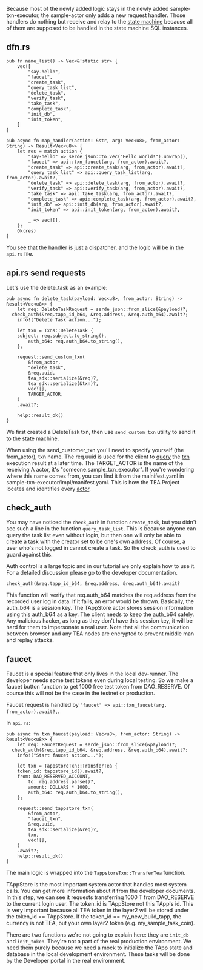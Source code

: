 Because most of the newly added logic stays in the newly added sample-txn-executor, the sample-actor only adds a new request handler. Those handlers do nothing but receive and relay to the [state machine](../z_glossary/state_machine.md)  because all of them are supposed to be handled in the state machine SQL instances.

## dfn.rs

````
pub fn name_list() -> Vec<&'static str> {
	vec![
		"say-hello",
		"faucet",
		"create_task",
		"query_task_list",
		"delete_task",
		"verify_task",
		"take_task",
		"complete_task",
		"init_db",
		"init_token",
	]
}

pub async fn map_handler(action: &str, arg: Vec<u8>, from_actor: String) -> Result<Vec<u8>> {
	let res = match action {
		"say-hello" => serde_json::to_vec("Hello world!").unwrap(),
		"faucet" => api::txn_faucet(arg, from_actor).await?,
		"create_task" => api::create_task(arg, from_actor).await?,
		"query_task_list" => api::query_task_list(arg, from_actor).await?,
		"delete_task" => api::delete_task(arg, from_actor).await?,
		"verify_task" => api::verify_task(arg, from_actor).await?,
		"take_task" => api::take_task(arg, from_actor).await?,
		"complete_task" => api::complete_task(arg, from_actor).await?,
		"init_db" => api::init_db(arg, from_actor).await?,
		"init_token" => api::init_token(arg, from_actor).await?,

		_ => vec![],
	};
	Ok(res)
}
````

You see that the handler is just a dispatcher, and the logic will be in the `api.rs` file.

## api.rs send requests

Let's use the delete_task as an example:

````
pub async fn delete_task(payload: Vec<u8>, from_actor: String) -> Result<Vec<u8>> {
	let req: DeleteTaskRequest = serde_json::from_slice(&payload)?;
  check_auth(&req.tapp_id_b64, &req.address, &req.auth_b64).await?;
	info!("Delete Task action...");

	let txn = Txns::DeleteTask {
    subject: req.subject.to_string(),
		auth_b64: req.auth_b64.to_string(),
	};

	request::send_custom_txn(
		&from_actor,
		"delete_task",
		&req.uuid,
		tea_sdk::serialize(&req)?,
		tea_sdk::serialize(&txn)?,
		vec![],
		TARGET_ACTOR,
	)
	.await?;

	help::result_ok()
}
````

We first created a DeleteTask txn, then use `send_custom_txn` utility to send it to the state machine.

When using the send_customer_txn you'll need to specify yourself (the from_actor), txn name. The req.uuid is used for the client to [query](../z_glossary/queries.md) the [txn](../z_glossary/txn.md) execution result at a later time. The TARGET_ACTOR is the name of the receiving A actor, it's "someone.sample_txn_executor". If you're wondering where this name comes from, you can find it from the mainifest.yaml in sample-txn-executor/impl/manifest.yaml. This is how the TEA Project locates and identifies every [actor](../z_glossary/actor.md).

## check_auth

You may have noticed the `check_auth` in function `create_task`, but you didn't see such a line in the function `query_task_list`. This is because anyone can query the task list even without login, but then one will only be able to create a task with the creator set to be one's own address. Of course, a user who's not logged in cannot create a task. So the check_auth is used to guard against this.

Auth control is a large topic and in our tutorial we only explain how to use it. For a detailed discussion please go to the developer documentation.

`check_auth(&req.tapp_id_b64, &req.address, &req.auth_b64).await?`

This function will verify that req.auth_b64 matches the req.address from the recorded user log in data. If it fails, an error would be thrown. Basically, the auth_b64 is a session key. The TAppStore actor stores session information using this auth_b64 as a key. The client needs to keep the auth_b64 safely. Any malicious hacker, as long as they don't have this session key, it will be hard for them to impersonate a real user. Note that all the communication between browser and any TEA nodes are encrypted to prevent middle man and replay attacks.

## faucet

Faucet is a special feature that only lives in the local dev-runner. The developer needs some test tokens even during local testing. So we make a faucet button function to get 1000 free test token from DAO_RESERVE. Of course this will not be the case in the testnet or production.

Faucet request is handled by `"faucet" => api::txn_faucet(arg, from_actor).await?,`.

In `api.rs`:

````
pub async fn txn_faucet(payload: Vec<u8>, from_actor: String) -> Result<Vec<u8>> {
	let req: FaucetRequest = serde_json::from_slice(&payload)?;
  check_auth(&req.tapp_id_b64, &req.address, &req.auth_b64).await?;
	info!("Start faucet action...");

	let txn = TappstoreTxn::TransferTea {
    token_id: tappstore_id().await?,
    from: DAO_RESERVED_ACCOUNT,
		to: req.address.parse()?,
		amount: DOLLARS * 1000,
		auth_b64: req.auth_b64.to_string(),
	};

	request::send_tappstore_txn(
		&from_actor,
		"faucet_txn",
		&req.uuid,
		tea_sdk::serialize(&req)?,
		txn,
		vec![],
	)
	.await?;
	help::result_ok()
}
````

The main logic is wrapped into the `TappstoreTxn::TransferTea` function. 

TAppStore is the most important system actor that handles most system calls. You can get more information about it from the developer documents. In this step, we can see it requests transferring 1000 T from DAO_RESERVE to the current login user. The token_id is TAppStore not this TApp's id. This is very important because all TEA token in the layer2 will be stored under the token_id == TAppStore. If the token_id == my_new_build_tapp, the currency is not TEA, but your own layer2 token (e.g. my_sample_task_coin). 

There are two functions we're not going to explain here: they are `init_db` and `init_token`. They're not a part of the real production environment. We need them purely because we need a mock to initialize the TApp state and database in the local development environment. These tasks will be done by the Developer portal in the real environment. 
